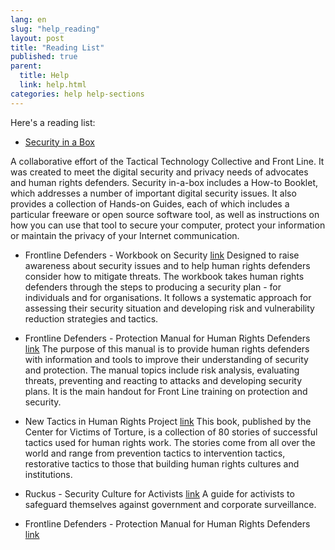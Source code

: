 ```yaml
---
lang: en
slug: "help_reading"
layout: post
title: "Reading List"
published: true
parent:
  title: Help
  link: help.html
categories: help help-sections
---
```


Here's a reading list:

* [Security in a Box](https://securityinabox.org/) 

A collaborative effort of the Tactical Technology Collective and Front Line. It was created to meet the digital security and privacy needs of advocates and human rights defenders. Security in-a-box includes a How-to Booklet, which addresses a number of important digital security issues. It also provides a collection of Hands-on Guides, each of which includes a particular freeware or open source software tool, as well as instructions on how you can use that tool to secure your computer, protect your information or maintain the privacy of your Internet communication. 

* Frontline Defenders - Workbook on Security [link](http://www.frontlinedefenders.org/files/workbook_eng.pdf) 
Designed to raise awareness about security issues and to help human rights defenders consider how to mitigate threats. The workbook takes human rights defenders through the steps to producing a security plan - for individuals and for organisations. It follows a systematic approach for assessing their security situation and developing risk and vulnerability reduction strategies and tactics.

* Frontline Defenders - Protection Manual for Human Rights Defenders [link](http://www.frontlinedefenders.org/manuals/protection)
The purpose of this manual is to provide human rights defenders with information and tools to improve their understanding of security and protection. The manual topics include risk analysis, evaluating threats, preventing and reacting to attacks and developing security plans. It is the main handout for Front Line training on protection and security.

* New Tactics in Human Rights Project [link](https://www.newtactics.org/resource/english-collection-tactics-book)
This book, published by the Center for Victims of Torture, is a collection of 80 stories of successful tactics used for human rights work.  The stories come from all over the world and range from prevention tactics to intervention tactics, restorative tactics to those that building human rights cultures and institutions.

* Ruckus - Security Culture for Activists [link](http://www.ruckus.org/downloads/RuckusSecurityCultureForActivists.pdf)
A guide for activists to safeguard themselves against government and corporate surveillance.

* Frontline Defenders - Protection Manual for Human Rights Defenders [link](http://www.frontlinedefenders.org/manuals/protection)


